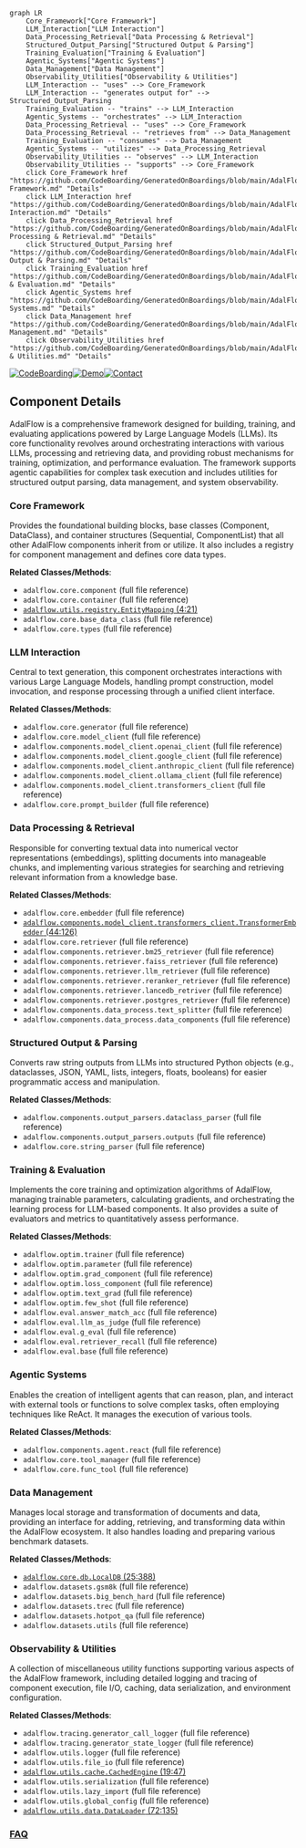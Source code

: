 ```mermaid
graph LR
    Core_Framework["Core Framework"]
    LLM_Interaction["LLM Interaction"]
    Data_Processing_Retrieval["Data Processing & Retrieval"]
    Structured_Output_Parsing["Structured Output & Parsing"]
    Training_Evaluation["Training & Evaluation"]
    Agentic_Systems["Agentic Systems"]
    Data_Management["Data Management"]
    Observability_Utilities["Observability & Utilities"]
    LLM_Interaction -- "uses" --> Core_Framework
    LLM_Interaction -- "generates output for" --> Structured_Output_Parsing
    Training_Evaluation -- "trains" --> LLM_Interaction
    Agentic_Systems -- "orchestrates" --> LLM_Interaction
    Data_Processing_Retrieval -- "uses" --> Core_Framework
    Data_Processing_Retrieval -- "retrieves from" --> Data_Management
    Training_Evaluation -- "consumes" --> Data_Management
    Agentic_Systems -- "utilizes" --> Data_Processing_Retrieval
    Observability_Utilities -- "observes" --> LLM_Interaction
    Observability_Utilities -- "supports" --> Core_Framework
    click Core_Framework href "https://github.com/CodeBoarding/GeneratedOnBoardings/blob/main/AdalFlow/Core Framework.md" "Details"
    click LLM_Interaction href "https://github.com/CodeBoarding/GeneratedOnBoardings/blob/main/AdalFlow/LLM Interaction.md" "Details"
    click Data_Processing_Retrieval href "https://github.com/CodeBoarding/GeneratedOnBoardings/blob/main/AdalFlow/Data Processing & Retrieval.md" "Details"
    click Structured_Output_Parsing href "https://github.com/CodeBoarding/GeneratedOnBoardings/blob/main/AdalFlow/Structured Output & Parsing.md" "Details"
    click Training_Evaluation href "https://github.com/CodeBoarding/GeneratedOnBoardings/blob/main/AdalFlow/Training & Evaluation.md" "Details"
    click Agentic_Systems href "https://github.com/CodeBoarding/GeneratedOnBoardings/blob/main/AdalFlow/Agentic Systems.md" "Details"
    click Data_Management href "https://github.com/CodeBoarding/GeneratedOnBoardings/blob/main/AdalFlow/Data Management.md" "Details"
    click Observability_Utilities href "https://github.com/CodeBoarding/GeneratedOnBoardings/blob/main/AdalFlow/Observability & Utilities.md" "Details"
```
[![CodeBoarding](https://img.shields.io/badge/Generated%20by-CodeBoarding-9cf?style=flat-square)](https://github.com/CodeBoarding/GeneratedOnBoardings)[![Demo](https://img.shields.io/badge/Try%20our-Demo-blue?style=flat-square)](https://www.codeboarding.org/demo)[![Contact](https://img.shields.io/badge/Contact%20us%20-%20contact@codeboarding.org-lightgrey?style=flat-square)](mailto:contact@codeboarding.org)

## Component Details

AdalFlow is a comprehensive framework designed for building, training, and evaluating applications powered by Large Language Models (LLMs). Its core functionality revolves around orchestrating interactions with various LLMs, processing and retrieving data, and providing robust mechanisms for training, optimization, and performance evaluation. The framework supports agentic capabilities for complex task execution and includes utilities for structured output parsing, data management, and system observability.

### Core Framework
Provides the foundational building blocks, base classes (Component, DataClass), and container structures (Sequential, ComponentList) that all other AdalFlow components inherit from or utilize. It also includes a registry for component management and defines core data types.


**Related Classes/Methods**:

- `adalflow.core.component` (full file reference)
- `adalflow.core.container` (full file reference)
- <a href="https://github.com/SylphAI-Inc/AdalFlow/blob/master/adalflow/adalflow/utils/registry.py#L4-L21" target="_blank" rel="noopener noreferrer">`adalflow.utils.registry.EntityMapping` (4:21)</a>
- `adalflow.core.base_data_class` (full file reference)
- `adalflow.core.types` (full file reference)


### LLM Interaction
Central to text generation, this component orchestrates interactions with various Large Language Models, handling prompt construction, model invocation, and response processing through a unified client interface.


**Related Classes/Methods**:

- `adalflow.core.generator` (full file reference)
- `adalflow.core.model_client` (full file reference)
- `adalflow.components.model_client.openai_client` (full file reference)
- `adalflow.components.model_client.google_client` (full file reference)
- `adalflow.components.model_client.anthropic_client` (full file reference)
- `adalflow.components.model_client.ollama_client` (full file reference)
- `adalflow.components.model_client.transformers_client` (full file reference)
- `adalflow.core.prompt_builder` (full file reference)


### Data Processing & Retrieval
Responsible for converting textual data into numerical vector representations (embeddings), splitting documents into manageable chunks, and implementing various strategies for searching and retrieving relevant information from a knowledge base.


**Related Classes/Methods**:

- `adalflow.core.embedder` (full file reference)
- <a href="https://github.com/SylphAI-Inc/AdalFlow/blob/master/adalflow/adalflow/components/model_client/transformers_client.py#L44-L126" target="_blank" rel="noopener noreferrer">`adalflow.components.model_client.transformers_client.TransformerEmbedder` (44:126)</a>
- `adalflow.core.retriever` (full file reference)
- `adalflow.components.retriever.bm25_retriever` (full file reference)
- `adalflow.components.retriever.faiss_retriever` (full file reference)
- `adalflow.components.retriever.llm_retriever` (full file reference)
- `adalflow.components.retriever.reranker_retriever` (full file reference)
- `adalflow.components.retriever.lancedb_retriver` (full file reference)
- `adalflow.components.retriever.postgres_retriever` (full file reference)
- `adalflow.components.data_process.text_splitter` (full file reference)
- `adalflow.components.data_process.data_components` (full file reference)


### Structured Output & Parsing
Converts raw string outputs from LLMs into structured Python objects (e.g., dataclasses, JSON, YAML, lists, integers, floats, booleans) for easier programmatic access and manipulation.


**Related Classes/Methods**:

- `adalflow.components.output_parsers.dataclass_parser` (full file reference)
- `adalflow.components.output_parsers.outputs` (full file reference)
- `adalflow.core.string_parser` (full file reference)


### Training & Evaluation
Implements the core training and optimization algorithms of AdalFlow, managing trainable parameters, calculating gradients, and orchestrating the learning process for LLM-based components. It also provides a suite of evaluators and metrics to quantitatively assess performance.


**Related Classes/Methods**:

- `adalflow.optim.trainer` (full file reference)
- `adalflow.optim.parameter` (full file reference)
- `adalflow.optim.grad_component` (full file reference)
- `adalflow.optim.loss_component` (full file reference)
- `adalflow.optim.text_grad` (full file reference)
- `adalflow.optim.few_shot` (full file reference)
- `adalflow.eval.answer_match_acc` (full file reference)
- `adalflow.eval.llm_as_judge` (full file reference)
- `adalflow.eval.g_eval` (full file reference)
- `adalflow.eval.retriever_recall` (full file reference)
- `adalflow.eval.base` (full file reference)


### Agentic Systems
Enables the creation of intelligent agents that can reason, plan, and interact with external tools or functions to solve complex tasks, often employing techniques like ReAct. It manages the execution of various tools.


**Related Classes/Methods**:

- `adalflow.components.agent.react` (full file reference)
- `adalflow.core.tool_manager` (full file reference)
- `adalflow.core.func_tool` (full file reference)


### Data Management
Manages local storage and transformation of documents and data, providing an interface for adding, retrieving, and transforming data within the AdalFlow ecosystem. It also handles loading and preparing various benchmark datasets.


**Related Classes/Methods**:

- <a href="https://github.com/SylphAI-Inc/AdalFlow/blob/master/adalflow/adalflow/core/db.py#L25-L388" target="_blank" rel="noopener noreferrer">`adalflow.core.db.LocalDB` (25:388)</a>
- `adalflow.datasets.gsm8k` (full file reference)
- `adalflow.datasets.big_bench_hard` (full file reference)
- `adalflow.datasets.trec` (full file reference)
- `adalflow.datasets.hotpot_qa` (full file reference)
- `adalflow.datasets.utils` (full file reference)


### Observability & Utilities
A collection of miscellaneous utility functions supporting various aspects of the AdalFlow framework, including detailed logging and tracing of component execution, file I/O, caching, data serialization, and environment configuration.


**Related Classes/Methods**:

- `adalflow.tracing.generator_call_logger` (full file reference)
- `adalflow.tracing.generator_state_logger` (full file reference)
- `adalflow.utils.logger` (full file reference)
- `adalflow.utils.file_io` (full file reference)
- <a href="https://github.com/SylphAI-Inc/AdalFlow/blob/master/adalflow/adalflow/utils/cache.py#L19-L47" target="_blank" rel="noopener noreferrer">`adalflow.utils.cache.CachedEngine` (19:47)</a>
- `adalflow.utils.serialization` (full file reference)
- `adalflow.utils.lazy_import` (full file reference)
- `adalflow.utils.global_config` (full file reference)
- <a href="https://github.com/SylphAI-Inc/AdalFlow/blob/master/adalflow/adalflow/utils/data.py#L72-L135" target="_blank" rel="noopener noreferrer">`adalflow.utils.data.DataLoader` (72:135)</a>




### [FAQ](https://github.com/CodeBoarding/GeneratedOnBoardings/tree/main?tab=readme-ov-file#faq)